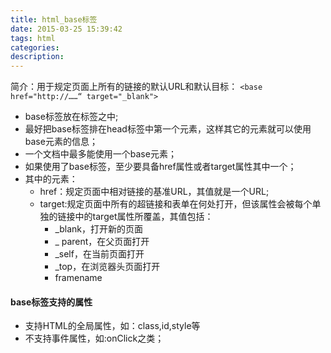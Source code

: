 ```yaml
---
title: html_base标签
date: 2015-03-25 15:39:42
tags: html
categories: 
description: 
---
```

简介：用于规定页面上所有的链接的默认URL和默认目标：
`<base href="http://……“ target="_blank">`
- base标签放在<head>标签之中;
- 最好把base标签排在head标签中第一个元素，这样其它的元素就可以使用base元素的信息；
- 一个文档中最多能使用一个base元素；
- 如果使用了base标签，至少要具备href属性或者target属性其中一个；
- 其中的元素：
	- href：规定页面中相对链接的基准URL，其值就是一个URL;
	- target:规定页面中所有的超链接和表单在何处打开，但该属性会被每个单独的链接中的target属性所覆盖，其值包括：
		- _blank，打开新的页面
		- _ parent，在父页面打开
		- _self，在当前页面打开
		- _top，在浏览器头页面打开
		- framename

#### base标签支持的属性 ####
- 支持HTML的全局属性，如：class,id,style等
- 不支持事件属性，如:onClick之类；